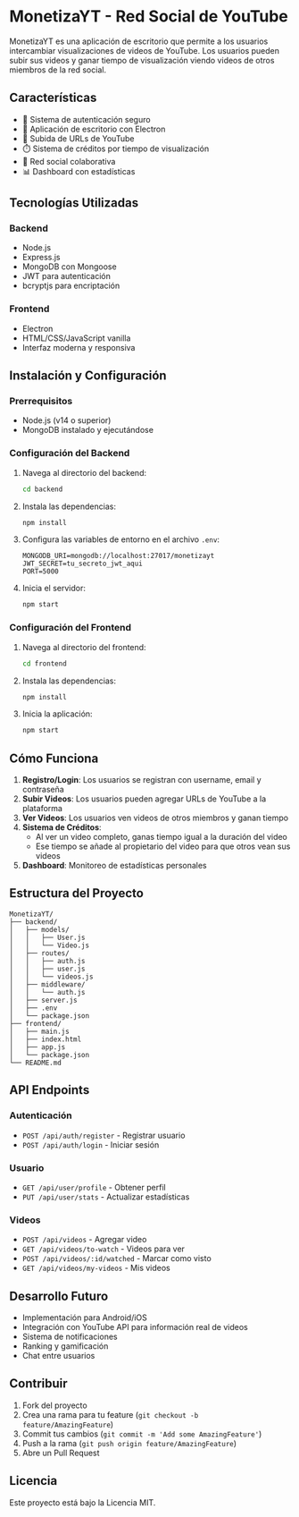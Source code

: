 # MonetizaYT - Red Social de YouTube

MonetizaYT es una aplicación de escritorio que permite a los usuarios intercambiar visualizaciones de videos de YouTube. Los usuarios pueden subir sus videos y ganar tiempo de visualización viendo videos de otros miembros de la red social.

## Características

- 🔐 Sistema de autenticación seguro
- 📱 Aplicación de escritorio con Electron
- 🎥 Subida de URLs de YouTube
- ⏱️ Sistema de créditos por tiempo de visualización
- 👥 Red social colaborativa
- 📊 Dashboard con estadísticas

## Tecnologías Utilizadas

### Backend
- Node.js
- Express.js
- MongoDB con Mongoose
- JWT para autenticación
- bcryptjs para encriptación

### Frontend
- Electron
- HTML/CSS/JavaScript vanilla
- Interfaz moderna y responsiva

## Instalación y Configuración

### Prerrequisitos
- Node.js (v14 o superior)
- MongoDB instalado y ejecutándose

### Configuración del Backend

1. Navega al directorio del backend:
   ```bash
   cd backend
   ```

2. Instala las dependencias:
   ```bash
   npm install
   ```

3. Configura las variables de entorno en el archivo `.env`:
   ```
   MONGODB_URI=mongodb://localhost:27017/monetizayt
   JWT_SECRET=tu_secreto_jwt_aqui
   PORT=5000
   ```

4. Inicia el servidor:
   ```bash
   npm start
   ```

### Configuración del Frontend

1. Navega al directorio del frontend:
   ```bash
   cd frontend
   ```

2. Instala las dependencias:
   ```bash
   npm install
   ```

3. Inicia la aplicación:
   ```bash
   npm start
   ```

## Cómo Funciona

1. **Registro/Login**: Los usuarios se registran con username, email y contraseña
2. **Subir Videos**: Los usuarios pueden agregar URLs de YouTube a la plataforma
3. **Ver Videos**: Los usuarios ven videos de otros miembros y ganan tiempo
4. **Sistema de Créditos**: 
   - Al ver un video completo, ganas tiempo igual a la duración del video
   - Ese tiempo se añade al propietario del video para que otros vean sus videos
5. **Dashboard**: Monitoreo de estadísticas personales

## Estructura del Proyecto

```
MonetizaYT/
├── backend/
│   ├── models/
│   │   ├── User.js
│   │   └── Video.js
│   ├── routes/
│   │   ├── auth.js
│   │   ├── user.js
│   │   └── videos.js
│   ├── middleware/
│   │   └── auth.js
│   ├── server.js
│   ├── .env
│   └── package.json
├── frontend/
│   ├── main.js
│   ├── index.html
│   ├── app.js
│   └── package.json
└── README.md
```

## API Endpoints

### Autenticación
- `POST /api/auth/register` - Registrar usuario
- `POST /api/auth/login` - Iniciar sesión

### Usuario
- `GET /api/user/profile` - Obtener perfil
- `PUT /api/user/stats` - Actualizar estadísticas

### Videos
- `POST /api/videos` - Agregar video
- `GET /api/videos/to-watch` - Videos para ver
- `POST /api/videos/:id/watched` - Marcar como visto
- `GET /api/videos/my-videos` - Mis videos

## Desarrollo Futuro

- Implementación para Android/iOS
- Integración con YouTube API para información real de videos
- Sistema de notificaciones
- Ranking y gamificación
- Chat entre usuarios

## Contribuir

1. Fork del proyecto
2. Crea una rama para tu feature (`git checkout -b feature/AmazingFeature`)
3. Commit tus cambios (`git commit -m 'Add some AmazingFeature'`)
4. Push a la rama (`git push origin feature/AmazingFeature`)
5. Abre un Pull Request

## Licencia

Este proyecto está bajo la Licencia MIT.